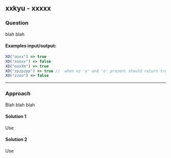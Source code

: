 ## xxkyu - xxxxx

### Question
blah blah  

#### Examples input/output:

```js
XO("ooxx") => true
XO("xooxx") => false
XO("ooxXm") => true
XO("zpzpzpp") => true //  when no 'x' and 'o' present should return true
XO("zzoo") => false
```

<hr>

### Approach
Blah blah blah  

#### Solution 1

Use 

#### Solution 2

Use  